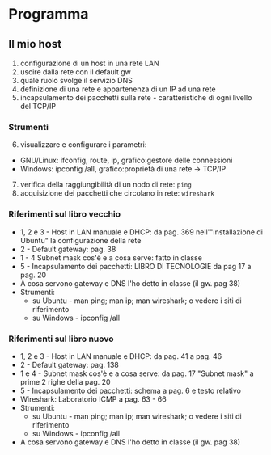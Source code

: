# Programma

## Il mio host

1. configurazione di un host in una rete LAN
2. uscire dalla rete con il default gw
3. quale ruolo svolge il servizio DNS
4. definizione di una rete e appartenenza di un IP ad una rete
5. incapsulamento dei pacchetti sulla rete - caratteristiche di ogni livello del TCP/IP

### Strumenti

6. visualizzare e configurare i parametri:
  - GNU/Linux: ifconfig, route, ip, grafico:gestore delle connessioni
  - Windows: ipconfig /all, grafico:proprietà di una rete -> TCP/IP
7. verifica della raggiungibilità di un nodo di rete: `ping`
8. acquisizione dei pacchetti che circolano in rete: `wireshark`

### Riferimenti sul libro vecchio

- 1, 2 e 3 - Host in LAN manuale e DHCP: da pag. 369 nell'"Installazione di Ubuntu" la configurazione della rete
- 2 - Default gateway: pag. 38
- 1 - 4 Subnet mask cos'è e a cosa serve: fatto in classe
- 5 - Incapsulamento dei pacchetti: LIBRO DI TECNOLOGIE da pag 17 a pag. 20
- A cosa servono gateway e DNS l'ho detto in classe (il gw. pag 38)
- Strumenti:
  * su Ubuntu - man ping; man ip; man wireshark; o vedere i siti di riferimento
  * su Windows - ipconfig /all


### Riferimenti sul libro nuovo

- 1, 2 e 3 - Host in LAN manuale e DHCP: da pag. 41 a pag. 46
- 2 - Default gateway: pag. 138
- 1 e 4 - Subnet mask cos'è e a cosa serve: da pag. 17 "Subnet mask" a prime 2 righe della pag. 20
- 5 - Incapsulamento dei pacchetti: schema a pag. 6 e testo relativo
- Wireshark: Laboratorio ICMP a pag. 63 - 66
- Strumenti:
  * su Ubuntu - man ping; man ip; man wireshark; o vedere i siti di riferimento
  * su Windows - ipconfig /all
- A cosa servono gateway e DNS l'ho detto in classe (il gw. pag 38)












































